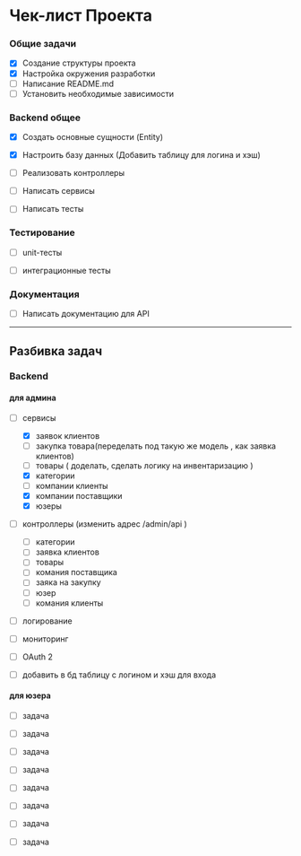 # Чек-лист Проекта

### Общие задачи
- [x] Создание структуры проекта
- [x] Настройка окружения разработки
- [ ] Написание README.md
- [ ] Установить необходимые зависимости

### Backend общее
- [x] Создать основные сущности (Entity)
- [x] Настроить базу данных (Добавить таблицу для логина и хэш)
- [ ] Реализовать контроллеры
- [ ] Написать сервисы
- [ ] Написать тесты



### Тестирование
- [ ] unit-тесты
- [ ] интеграционные тесты


### Документация
- [ ] Написать документацию для API

___

## Разбивка задач

### Backend

#### для админа
- [ ]  сервисы
   - [x] заявок клиентов
   - [ ] закупка товара(переделать под такую же модель , как заявка клиентов)  
   - [ ] товары ( доделать, сделать  логику на инвентаризацию ) 
   - [x] категории
   - [ ] компании клиенты
   - [x] компании поставщики
   - [x] юзеры 
- [ ] контроллеры (изменить адрес /admin/api )
   - [ ] категории
   - [ ] заявка клиентов
   - [ ] товары
   - [ ] комания поставщика
   - [ ] заяка на закупку
   - [ ] юзер 
   - [ ] комания клиенты
- [ ] логирование
- [ ] мониторинг
- [ ] OAuth 2
- [ ] добавить в бд таблицу с логином и хэш для входа


#### для юзера
- [ ]  задача
- [ ]  задача
- [ ]  задача
- [ ]  задача
- [ ]  задача
- [ ]  задача
- [ ]  задача
- [ ]  задача






